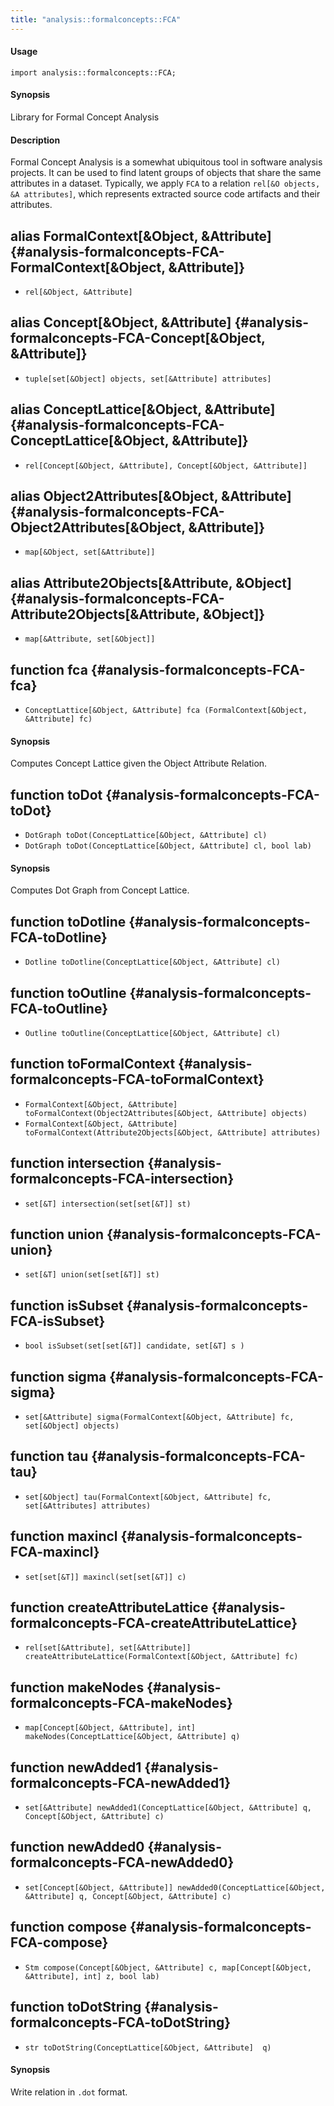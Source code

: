 ```yaml
---
title: "analysis::formalconcepts::FCA"
---
```


#### Usage

`import analysis::formalconcepts::FCA;`


#### Synopsis

Library for Formal Concept Analysis

#### Description

Formal Concept Analysis is a somewhat ubiquitous tool in software analysis projects. 
It can be used to find latent groups of objects that share the same attributes in a dataset. 
Typically, we apply `FCA` to a relation `rel[&O objects, &A attributes]`, which represents
extracted source code artifacts and their attributes.


## alias FormalContext[&Object, &Attribute] {#analysis-formalconcepts-FCA-FormalContext[&Object, &Attribute]}

* `rel[&Object, &Attribute]`

## alias Concept[&Object, &Attribute] {#analysis-formalconcepts-FCA-Concept[&Object, &Attribute]}

* `tuple[set[&Object] objects, set[&Attribute] attributes]`

## alias ConceptLattice[&Object, &Attribute] {#analysis-formalconcepts-FCA-ConceptLattice[&Object, &Attribute]}

* `rel[Concept[&Object, &Attribute], Concept[&Object, &Attribute]]`

## alias Object2Attributes[&Object, &Attribute] {#analysis-formalconcepts-FCA-Object2Attributes[&Object, &Attribute]}

* `map[&Object, set[&Attribute]]`

## alias Attribute2Objects[&Attribute, &Object] {#analysis-formalconcepts-FCA-Attribute2Objects[&Attribute, &Object]}

* `map[&Attribute, set[&Object]]`

## function fca {#analysis-formalconcepts-FCA-fca}

* ``ConceptLattice[&Object, &Attribute] fca (FormalContext[&Object, &Attribute] fc)``


#### Synopsis

Computes Concept Lattice given the Object Attribute Relation.

## function toDot {#analysis-formalconcepts-FCA-toDot}

* ``DotGraph toDot(ConceptLattice[&Object, &Attribute] cl)``
* ``DotGraph toDot(ConceptLattice[&Object, &Attribute] cl, bool lab)``


#### Synopsis

Computes Dot Graph from Concept Lattice.

## function toDotline {#analysis-formalconcepts-FCA-toDotline}

* ``Dotline toDotline(ConceptLattice[&Object, &Attribute] cl)``

## function toOutline {#analysis-formalconcepts-FCA-toOutline}

* ``Outline toOutline(ConceptLattice[&Object, &Attribute] cl)``

## function toFormalContext {#analysis-formalconcepts-FCA-toFormalContext}

* ``FormalContext[&Object, &Attribute] toFormalContext(Object2Attributes[&Object, &Attribute] objects)``
* ``FormalContext[&Object, &Attribute] toFormalContext(Attribute2Objects[&Object, &Attribute] attributes)``

## function intersection {#analysis-formalconcepts-FCA-intersection}

* ``set[&T] intersection(set[set[&T]] st)``

## function union {#analysis-formalconcepts-FCA-union}

* ``set[&T] union(set[set[&T]] st)``

## function isSubset {#analysis-formalconcepts-FCA-isSubset}

* ``bool isSubset(set[set[&T]] candidate, set[&T] s )``

## function sigma {#analysis-formalconcepts-FCA-sigma}

* ``set[&Attribute] sigma(FormalContext[&Object, &Attribute] fc, set[&Object] objects)``

## function tau {#analysis-formalconcepts-FCA-tau}

* ``set[&Object] tau(FormalContext[&Object, &Attribute] fc, set[&Attributes] attributes)``

## function maxincl {#analysis-formalconcepts-FCA-maxincl}

* ``set[set[&T]] maxincl(set[set[&T]] c)``

## function createAttributeLattice {#analysis-formalconcepts-FCA-createAttributeLattice}

* ``rel[set[&Attribute], set[&Attribute]] createAttributeLattice(FormalContext[&Object, &Attribute] fc)``

## function makeNodes {#analysis-formalconcepts-FCA-makeNodes}

* ``map[Concept[&Object, &Attribute], int] makeNodes(ConceptLattice[&Object, &Attribute] q)``

## function newAdded1 {#analysis-formalconcepts-FCA-newAdded1}

* ``set[&Attribute] newAdded1(ConceptLattice[&Object, &Attribute] q,  Concept[&Object, &Attribute] c)``

## function newAdded0 {#analysis-formalconcepts-FCA-newAdded0}

* ``set[Concept[&Object, &Attribute]] newAdded0(ConceptLattice[&Object, &Attribute] q, Concept[&Object, &Attribute] c)``

## function compose {#analysis-formalconcepts-FCA-compose}

* ``Stm compose(Concept[&Object, &Attribute] c, map[Concept[&Object, &Attribute], int] z, bool lab)``

## function toDotString {#analysis-formalconcepts-FCA-toDotString}

* ``str toDotString(ConceptLattice[&Object, &Attribute]  q)``


#### Synopsis

Write relation in `.dot` format.

